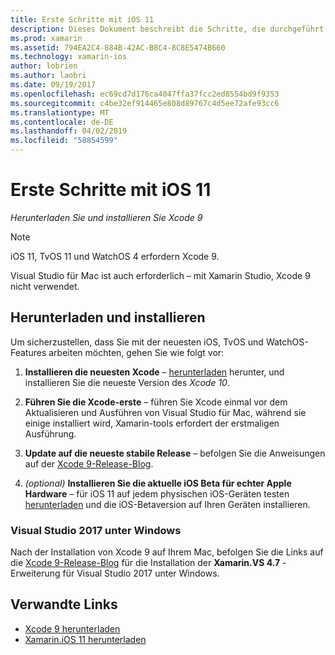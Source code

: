 ```yaml
---
title: Erste Schritte mit iOS 11
description: Dieses Dokument beschreibt die Schritte, die durchgeführt werden müssen, um das Entwickeln von Apps für iOS 11. Es wird erläutert, wie Laden Xcode, und Aktualisieren von Visual Studio-2019.
ms.prod: xamarin
ms.assetid: 794EA2C4-884B-42AC-B8C4-8C8E5474B660
ms.technology: xamarin-ios
author: lobrien
ms.author: laobri
ms.date: 09/19/2017
ms.openlocfilehash: ec69cd7d176ca4047ffa37fcc2ed8554bd9f9353
ms.sourcegitcommit: c4be32ef914465e808d89767c4d5ee72afe93cc6
ms.translationtype: MT
ms.contentlocale: de-DE
ms.lasthandoff: 04/02/2019
ms.locfileid: "58854599"
---
```

# <a name="getting-started-with-ios-11"></a>Erste Schritte mit iOS 11

_Herunterladen Sie und installieren Sie Xcode 9_

> [!NOTE]
> iOS 11, TvOS 11 und WatchOS 4 erfordern Xcode 9.
>
> Visual Studio für Mac ist auch erforderlich – mit Xamarin Studio, Xcode 9 nicht verwendet.

## <a name="download-and-install"></a>Herunterladen und installieren

Um sicherzustellen, dass Sie mit der neuesten iOS, TvOS und WatchOS-Features arbeiten möchten, gehen Sie wie folgt vor:

1. **Installieren die neuesten Xcode** – [herunterladen](https://developer.apple.com/download/) herunter, und installieren Sie die neueste Version des _Xcode 10_.

2. **Führen Sie die Xcode-erste** – führen Sie Xcode einmal vor dem Aktualisieren und Ausführen von Visual Studio für Mac, während sie einige installiert wird, Xamarin-tools erfordert der erstmaligen Ausführung.

3. **Update auf die neueste stabile Release** – befolgen Sie die Anweisungen auf der [Xcode 9-Release-Blog](https://releases.xamarin.com/stable-release-15-3-5-with-xcode-9-support/).

4. _(optional)_  **Installieren Sie die aktuelle iOS Beta für echter Apple Hardware** – für iOS 11 auf jedem physischen iOS-Geräten testen [herunterladen](https://developer.apple.com/download/) und die iOS-Betaversion auf Ihren Geräten installieren.


### <a name="visual-studio-2017-on-windows"></a>Visual Studio 2017 unter Windows

Nach der Installation von Xcode 9 auf Ihrem Mac, befolgen Sie die Links auf die [Xcode 9-Release-Blog](https://releases.xamarin.com/stable-release-15-3-5-with-xcode-9-support/) für die Installation der **Xamarin.VS 4.7** -Erweiterung für Visual Studio 2017 unter Windows.


## <a name="related-links"></a>Verwandte Links

- [Xcode 9 herunterladen](https://developer.apple.com/download/)
- [Xamarin.iOS 11 herunterladen](https://releases.xamarin.com/stable-release-15-3-5-with-xcode-9-support/)

